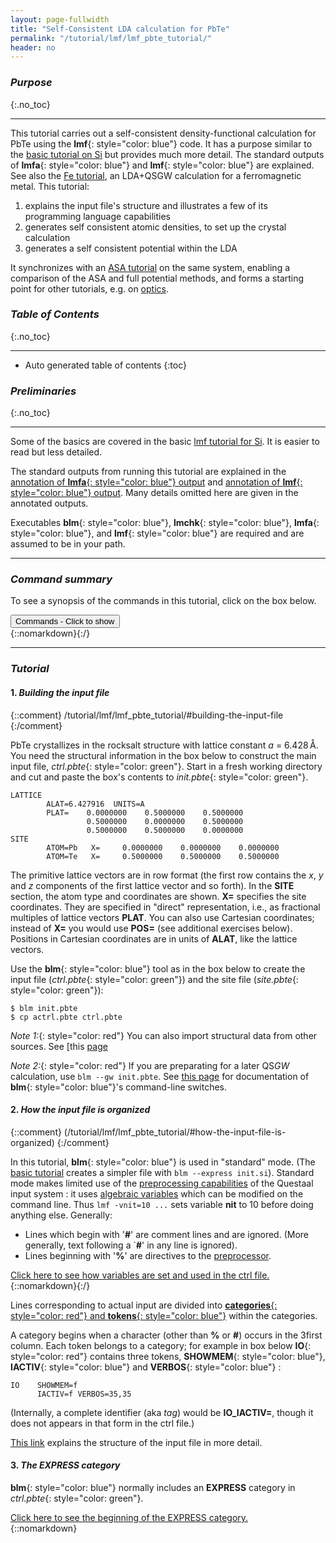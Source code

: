```yaml
---
layout: page-fullwidth
title: "Self-Consistent LDA calculation for PbTe"
permalink: "/tutorial/lmf/lmf_pbte_tutorial/"
header: no
---
```


### _Purpose_
{:.no_toc}
_____________________________________________________________
This tutorial carries out a self-consistent density-functional calculation for PbTe using the **lmf**{: style="color: blue"} code.
It has a purpose similar to the [basic tutorial on Si](/tutorial/lmf/lmf_tutorial/) but provides much more detail.  The standard outputs
of **lmfa**{: style="color: blue"} and **lmf**{: style="color: blue"} are explained.
See also the [Fe tutorial](/tutorial/gw/qsgw_fe/), an LDA+QSGW calculation for a ferromagnetic metal.
This tutorial:

1. explains the input file's structure and illustrates a few of its programming language capabilities
2. generates self consistent atomic densities, to set up the crystal calculation
3. generates a self consistent potential within the LDA

It synchronizes with an [ASA tutorial](/tutorial/asa/lm_pbte_tutorial/) on the same system, enabling a comparison of the ASA and full
potential methods, and forms a starting point for other tutorials, e.g. on [optics](/tutorial/application/optics).

### _Table of Contents_
{:.no_toc}
_____________________________________________________________

*  Auto generated table of contents
{:toc}

### _Preliminaries_
{:.no_toc}
_____________________________________________________________

Some of the basics are covered in the basic [lmf tutorial for Si](/tutorial/lmf/lmf_tutorial/).  It is easier to read but less detailed.

The standard outputs from running this tutorial are explained in the
[annotation of **lmfa**{: style="color: blue"} output](/docs/outputs/lmfa_output/) and
[annotation of **lmf**{: style="color: blue"} output](/docs/outputs/lmf_output/).
Many details omitted here are given in the annotated outputs.

Executables **blm**{: style="color: blue"}, **lmchk**{: style="color: blue"}, **lmfa**{: style="color: blue"}, and **lmf**{: style="color:
blue"} are required and are assumed to be in your path.

_____________________________________________________________

### _Command summary_

To see a synopsis of the commands in this tutorial, click on the box below.

<div onclick="elm = document.getElementById('1'); if(elm.style.display == 'none') elm.style.display = 'block'; else elm.style.display = 'none';"><button type="button" class="button tiny radius">Commands - Click to show</button></div>
{::nomarkdown}<div style="display:none;margin:0px 25px 0px 25px;"id="1">{:/}

[Make an input file:](/tutorial/lmf/lmf_pbte_tutorial/#building-the-input-file)

~~~
nano init.pbte
blm init.pbte                                 #makes template actrl.pbte and site.pbte
cp actrl.pbte ctrl.pbte
~~~

[Free atomic density and basis parameters](/tutorial/lmf/lmf_pbte_tutorial/#initial-setup-free-atomic-density-and-parameters-for-basis)

~~~
lmfa ctrl.pbte                                #use lmfa to make basp file, atm file and to get gmax
cp basp0.pbte basp.pbte                       #copy basp0 to recognised basp prefix
lmfa ctrl.pbte                                #remake atomic density with updated valence-core partitioning
~~~

[Self-consistency:](/tutorial/lmf/lmf_pbte_tutorial/#self-consistency)

~~~
lmf ctrl.pbte -vnkabc=6 -vgmax=7.8
~~~

{::nomarkdown}</div>{:/}

____________________________________________________________

### _Tutorial_

#### 1. _Building the input file_
{::comment}
/tutorial/lmf/lmf_pbte_tutorial/#building-the-input-file
{:/comment}

PbTe crystallizes in the rocksalt structure with lattice constant _a_ = 6.428&thinsp;&#x212B;. You need the structural information in the box below to construct the main input file,
_ctrl.pbte_{: style="color: green"}. Start in a fresh working directory and cut and paste the box's contents to _init.pbte_{: style="color: green"}.

    LATTICE
            ALAT=6.427916  UNITS=A
            PLAT=    0.0000000    0.5000000    0.5000000
                     0.5000000    0.0000000    0.5000000
                     0.5000000    0.5000000    0.0000000
    SITE
            ATOM=Pb   X=     0.0000000    0.0000000    0.0000000
            ATOM=Te   X=     0.5000000    0.5000000    0.5000000

The primitive lattice vectors are in row format (the first row contains the _x_, _y_ and _z_ components of the first lattice vector and so forth). In the **SITE** section, the atom type and coordinates are shown. **X=** specifies the site coordinates.  They are specified in "direct" representation, i.e., as fractional multiples of lattice vectors **PLAT**.  You can also use Cartesian coordinates; instead of **X=** you would use **POS=** (see additional exercises below).  Positions in Cartesian coordinates are in units of **ALAT**, like the lattice vectors.

Use the **blm**{: style="color: blue"} tool as in the box below to create the input file (_ctrl.pbte_{: style="color: green"}) and the site file (_site.pbte_{: style="color: green"}):

    $ blm init.pbte
    $ cp actrl.pbte ctrl.pbte

_Note 1:_{: style="color: red"} You can also import structural data from other sources.
See [this [page](/tutorial/importing_input/)

_Note 2:_{: style="color: red"} If you are preparating for a later QS<i>GW</i> calculation,
use `blm --gw init.pbte`.  See [this page](/docs/misc/fplot/#switches-for-blm) for documentation of 
**blm**{: style="color: blue"}'s command-line switches.

#### 2. _How the input file is organized_
{::comment}
(/tutorial/lmf/lmf_pbte_tutorial/#how-the-input-file-is-organized)
{:/comment}

In this tutorial, **blm**{: style="color: blue"} is used in "standard" mode. (The [basic tutorial](/tutorial/lmf/lmf_tutorial/)
creates a simpler file with `blm --express init.si`).
Standard mode makes limited use of the [preprocessing capabilities](/docs/input/inputfile/#preprocessor) of the Questaal input system :
it uses [algebraic variables](/docs/input/preprocessor/#variables) which can be modified on the command line.
Thus `lmf -vnit=10 ...` sets variable **nit** to 10 before doing anything else.  Generally:

* Lines which begin with '**#**' are comment lines and are ignored. (More generally, text following a `**#**' in any line is ignored).
* Lines beginning with '**%**' are directives to the [preprocessor](/docs/input/preprocessor/).

<div onclick="elm = document.getElementById('variablesexplained'); if(elm.style.display == 'none') elm.style.display = 'block'; else elm.style.display = 'none';">
<span style="text-decoration:underline;">Click here to see how variables are set and used in the ctrl file.</span>
</div>{::nomarkdown}<div style="display:none;padding:0px;" id="variablesexplained">{:/}

The beginning of the ctrl file generated by **blm**{: style="color: blue"} should look like the following:

~~~
# Variables entering into expressions parsed by input
% const nit=10
% const met=5
% const so=0 nsp=so?2:1
% const lxcf=2 lxcf1=0 lxcf2=0     # for PBE use: lxcf=0 lxcf1=101 lxcf2=130
% const pwmode=0 pwemax=3          # Use pwmode=1 or 11 to add APWs
% const nkabc=0 gmax=0
~~~

**% const** tells the proprocessor that it is declaring one or more variables.  **nit**, **met**, etc,  used in expressions later on.
The parser interprets the contents of brackets **{...}** as [algebraic expressions](/docs/input/preprocessor/#expression-substitution):
The contents of **{...}** is evaluated and the numerical result is substituted for it.
Expression substitution works for input lines proper, and also in the directives.

For example this line

    metal=  {met}                    # Management of k-point integration weights in metals

becomes

    metal=  5

because **met** is a numerical expression (admittedly a trivial one).  It evaluates to 5 because **met** is declared as an algebraic variable and assigned value 5 near the top of the ctrl file.  The advantage is that you can do algebra in the input file, and you can also re-assign values to variables from the command line, as we will see shortly.

{::nomarkdown}</div>{:/}

Lines corresponding to actual input are divided into
[**categories**{: style="color: red"} and **tokens**{: style="color: blue"}](/docs/input/inputfile/#tags-categories-and-tokens) within the
categories.

A category begins when a character (other than **%** or **#**) occurs in the
3first column.  Each token belongs to a category; for example in box below **IO**{: style="color: red"} contains three tokens,
**SHOWMEM**{: style="color: blue"}, **IACTIV**{: style="color: blue"} and **VERBOS**{: style="color: blue"} :

    IO    SHOWMEM=f
          IACTIV=f VERBOS=35,35

(Internally, a complete identifier (aka _tag_) would be **IO_IACTIV=**, though it does not appears in that form in the ctrl file.)

[This link](/docs/input/inputfile/#input-file-structure) explains the structure of the input file in more detail.

####  3. _The **EXPRESS** category_
[//]: (/tutorial/lmf/lmf_pbte_tutorial/#the-EXPRESS-category)

**blm**{: style="color: blue"} normally includes an **EXPRESS** category in _ctrl.pbte_{: style="color: green"}.

<div onclick="elm = document.getElementById('express'); if(elm.style.display == 'none') elm.style.display = 'block'; else elm.style.display = 'none';">
<span style="text-decoration:underline;">Click here to see the beginning of the EXPRESS category.</span>
</div>{::nomarkdown}<div style="display:none;padding:0px;" id="express">{:/}

{::comment}
<div onclick="elm = document.getElementById('express'); if(elm.style.display == 'none') elm.style.display = 'block'; else elm.style.display = 'none';">Click here
to see the beginning of the EXPRESS category.</div>
{::nomarkdown}<div style="display:none;padding:0px;" id="express">{:/}
{:/comment}

~~~
EXPRESS
# Lattice vectors and site positions
  file=   site

# Basis set
  gmax=   {gmax}                   # PW cutoff for charge density
  autobas[pnu=1 loc=1 lmto=5 mto=4 gw=0]
~~~

{::nomarkdown}</div>{:/}

Tags in the **EXPRESS** category are effectively
aliases for tags in other categories, e.g. **EXPRESS_gmax** corresponds to
the same input as **HAM_GMAX**.  If you put a tag into **EXPRESS**, it will
be read there and ignored in its usual location; thus in this instance adding **GMAX**
to the **HAM** category would have no effect.

The purpose of **EXPRESS** is to simplify the input file,
collecting the most commonly used tags in one place.

####  4. _Determining what input an executable seeks_
{::comment}
(/tutorial/lmf/lmf_pbte_tutorial/#determining-what-input-an-executable-seeks)
{:/comment}

Executables accept input from two primary streams : tags in the ctrl file and additional information through command-line switches.
Each executable reads its own particular set, though most executables share many tags in common.

Usuually an input file contains only a small subset of the tags an executable will try to read; defaults are used for the vast majority of tags.

There are four special modes designed to facilitate managing input files.  For definiteness consider the executable **lmfa**{: style="color: blue"}.

~~~
$ lmfa --input
$ lmfa --help
$ lmfa --showp
$ lmfa --show | lmfa --show=2
~~~

`--input` puts **lmfa**{: style="color: blue"} in a special mode.  It doesn't attempt to read anything; instead, it prints out a (large) table of all the tags it would try to read, including a brief description of the tag, and then exits.\\
See [here](/docs/input/inputfile/#help-with-finding-tokens) for further description.

`--help` performs a similar function for the command line arguments: it prints out a brief summary of arguments effective in the executable you are using.\\
See [annotated lmfa output](/docs/outputs/lmfa_output/#help-explained) for further description.

`--showp` reads the input through the preprocessor, prints out the preprocessed file, and exits.\\
See the [annotated lmf output](/docs/outputs/lmf_output/#preprocessors-transformation-of-the-input-file)
for a comparison of the pre- and post-processed forms of the input file in this tutorial.

`--show` tells **lmfa**{: style="color: blue"} to print out tags as it reads them (or the defaults it uses).\\
It is explained in the [annotated lmf output](/docs/outputs/lmf_output/#display-tags-parsed-in-the-input-file).

See [Table of Contents](/tutorial/lmf/lmf_pbte_tutorial#table-of-contents)

####  5. _Initial setup: free atomic density and parameters for basis_
[//]: (/tutorial/lmf/lmf_pbte_tutorial/#initial-setup-free-atomic-density-and-parameters-for-basis)

**lmf**{: style="color: blue"} will carry out a self-consistent calculation in the crystal.\\
First, however, it is necessary to perform calculations for free atoms using **lmfa**{: style="color: blue"}.
These calculations prepare the following.

1. Make a [self-consistent atomic density](/docs/outputs/lmfa_output/#self-consistent-density) for each species.
2. Fit the [density outside the augmentation radius](/docs/outputs/lmfa_output/#fitting-the-charge-density-outside-the-augmentation-radius). 
   **lmf**{: style="color: blue"} needs this information to overlap atomic densities for an initial [trial density](/docs/outputs/lmf_output/#mattheis-construction).

   Information about the augmented and interstitial parts of the density are written to file _atm.pbte_{: style="color: green"}.

3. Provide a reasonable estimate for the
   [gaussian smoothing radius <i>r<sub>s</sub></i> and hankel energy <i>&epsilon;</i>](/docs/code/smhankels/#differential-equation-for-smooth-hankel-functions))
   that fix the shape of the [smooth Hankel envelope functions](/tutorial/lmf/lmf_pbte_tutorial/#envelopes-explained)
   for _l_=0,&thinsp;1,&hellip;.  The _l_ cutoff is determined internally, depending on the setting of &thinsp;[**HAM\_AUTOBAS\_LMTO**](/docs/input/inputfile/#ham).\\
   These parameters are written to file _basp0.pbte_{: style="color: green"} as &thinsp;**RSMH**&thinsp; and &thinsp;**EH**.

4. Provide a reasonable estimate for boundary conditions that fix [linearization energies](/docs/package_overview/#linear-methods-in-band-theory), parameterized by the
   [logarithmic derivative parameter _P<sub>l</sub>_](/docs/code/asaoverview/#logderpar),
   aka the "continuous principal quantum number."\\
   These parameters are written to _basp0.pbte_{: style="color: green"} as &thinsp;**P**.

5. Decide on which shallow cores should be included as [local orbitals](/tutorial/lmf/lmf_pbte_tutorial/#local-orbitals).\\
   Local orbitals are written _basp0.pbte_{: style="color: green"} as nonzero values of &thinsp;**PZ**.

6. Supply an [estimate](/tutorial/lmf/lmf_pbte_tutorial/#estimate-for-gmax) for the interstitial density plane wave cutoff **GMAX**.

**lmfa**{: style="color: blue"} will provide all of this information automatically.  It will write atomic density information
to _atm.pbte_{: style="color: green"} and basis set information to template _basp0.pbte_{: style="color: green"}.  The Questaal suite reads
from _basp.pbte_{: style="color: green"}, but **lmfa**{: style="color: blue"} writes to basp0 to avoid overwriting a file you may want to
preserve.  You can edit _basp.pbte_{: style="color: green"} and customize the basis set.

As a first step, do:

~~~
$ lmfa ctrl.pbte                                #use lmfa to make basp file, atm file and to get gmax
$ cp basp0.pbte basp.pbte                       #copy basp0 to recognised basp prefix
~~~

The output is annotated in some detail [here](/docs/outputs/lmfa_output/#display-tags-parsed-in-the-input-file).
It begins with a header:

~~~
 LMFA:     nbas = 2  nspec = 2  vn 7.11.i  verb 35
 special
 pot:      XC:BH
 autogen:  mto basis(4), pz(1), pnu(1)   Autoread: pz(1)
~~~

The **pot** line says that **lmfa**{: style="color: blue"} the potential will be made from the Barth-Hedin functional.
To use a GGA, see [here](/docs/outputs/lmf_output/#lda-functionals).

The **autogen** line says that **lmfa**{: style="color: blue"} will make the basis set information (points 3-5 outlined above).\\
The next few sections amplify on these three points.  Point 6 is discussed [here](/tutorial/lmf/lmf_pbte_tutorial/#estimate-for-gmax).

See [Table of Contents](/tutorial/lmf/lmf_pbte_tutorial#table-of-contents)

#####  5.1 Local orbitals
[//]: (/tutorial/lmf/lmf_pbte_tutorial/#local-orbitals)

Part of **lmfa**{: style="color: blue"}'s function is to identify _local orbitals_ that
[extend the linear method](/docs/package_overview/#linear-methods-in-band-theory).  Linear methods are reliable only over a limited energy
window; certain elements may require an extension to the linear approximation for accurate calculations.  This is accomplished with
[local orbitals](/docs/package_overview/#linear-methods-in-band-theory).  **lmfa**{: style="color: blue"} will automatically look for atomic
levels which, if certain criteria are satisfied it designates as a local orbital, and includes this information in the basp0 file.
The [annotated lmfa output](/docs/outputs/lmfa_output/#lo-explained) explains how **lmfa**{: style="color: blue"} analyzes core states for
local orbitals.

{::comment}
<div onclick="elm = document.getElementById('localorbitals'); if(elm.style.display == 'none') elm.style.display = 'block'; else elm.style.display = 'none';">
<span style="text-decoration:underline;">Click here for a description of how local orbitals are specified.</span>
</div>{::nomarkdown}<div style="display:none;padding:0px;" id="localorbitals">{:/}
{:/comment}

<div class="dropButtonMid" onclick="dropdown( this );">Click here for a brief description of the linear method and its extension using local orbitals.</div>
{::nomarkdown}<div class="dropContent">{:/}

Inspect _basp.pbte_{: style="color: green"}.  Note in particular this text connected with the Pb atom:

~~~
    PZ= 0 0 15.934
~~~

(The same information can be supplied in the input file,
through [**SPEC\_ATOM\_PZ**](/docs/input/inputfile/#spec-cat).)

**lmfa**{: style="color: blue"} is suggesting that the Pb 5_d_ state is shallow enough that it be included in the valence.  Since this state
is far removed from the fermi level, we would badly cover the hilbert space spanned by Pb 6_d_ state were we to use Pb 5_d_ as the valence partial
wave. (In a linear method you are allowed to choose a single energy to construct the partial wave; it is
usually the "valence" state, which is near the Fermi level.)

This problem is resolved with local orbitals : these are partials wave at an energy far removed from the Fermi level.
The three numbers following **PZ**
correspond to specifications for local orbitals in the _s_, _p_, and _d_ channels.  Zero indicates "no local orbital;"
there is only a _d_ orbital here.

**15.934** is actually a compound of **10** and the "[continuous principal quantum number](/docs/code/asaoverview/#augmentation-sphere-boundary-conditions-and-continuous-principal-quantum-numbers)"
**5.934**. The 10's digit tells **lmf**{: style="color: blue"}
to use an "enhanced" local orbital as opposed to the usual variety found in most
density-functional codes.  Enhanced orbitals append a tail so that the
density from the orbital spills into the interstitial.
You can specify a "traditional" local orbital by omitting the 10, but this kind is more accurate, and there is no advantage to doing so.

The continuous principal quantum number (**5.934**) specifies the [number of nodes and boundary
condition](/docs/code/asaoverview/#augmentation-sphere-boundary-conditions-and-continuous-principal-quantum-numbers).  The large fractional part
of _P_ is [large for core states](/docs/code/asaoverview/#continuous-principal-quantum-number-for-core-levels-and-free-electrons), typically
around 0.93 for shallow cores.  **lmfa**{: style="color: blue"} determines the proper value for the atomic potential.  In the
self-consistency cycle the potential will change and **lmf**{: style="color: blue"} will update this value.

**lmfa**{: style="color: blue"} automatically selects the valence-core partitioning; the information is given in _basp.pbte_{: style="color: green"}.
You can set the partitioning manually by editing this file.

_Note:_{: style="color: red"} high-lying states can also be included as local orbitals; they improve on the hilbert
space far above the Fermi level. In the LDA they are rarely needed and **lmfa**{: style="color: blue"} will not add them
to the _basp.pbte_{: style="color: green"}.  But they can sometimes be important in _GW_ calculations, since in contrast to
the LDA, unoccupied states also contribute to the potential.

{::nomarkdown}</div>{:/}

##### 5.2 Valence-core partitioning of the free atomic density
{::comment}
(/tutorial/lmf/lmf_pbte_tutorial/#valence-core-partitioning-of-the-free-atomic-density)
{:/comment}

After _basp.pbte_{: style="color: green"} has been modified, you must run **lmfa**{: style="color: blue"} a second time:

~~~
$ lmfa ctrl.pbte
~~~

This is necessary whenever the [valence-core partitioning changes]( /docs/outputs/lmfa_output/#self-consistent-density) through the addition or removal of a local orbital.
Even though **lmfa**{: style="color: blue"} writes the atomic to _atm.pbte_{: style="color: green"}, this file will change when
partitioning between core and valence will change with the introduction of local orbitals, as described next.
This is because core and valence densities are kept separately.


###### _Relativistic core levels_
{::comment}
/tutorial/lmf/lmf_pbte_tutorial/#relativistic-core-levels
{:/comment}

Normally **lmfa**{: style="color: blue"} determines the core levels and core density from
the scalar Dirac equation.  However there is an option to compute the core levels from the full Dirac equation.

{::comment}
<div onclick="elm = document.getElementById('diraccore'); if(elm.style.display == 'none') elm.style.display = 'block'; else elm.style.display = 'none';">
<span style="text-decoration:underline;">Click here for discussion about calculating core levels from the Dirac equation.</span>
</div>{::nomarkdown}<div style="display:none;padding:0px;" id="diraccore">{:/}
{:/comment}

<div class="dropButtonMid" onclick="dropdown( this );">Click here for discussion about calculating core levels from the Dirac equation.</div>
{::nomarkdown}<div class="dropContent">{:/}

Tag **HAM_REL** controls how the Questaal package manages different levels of relativistic treatment.
Run `lmfa --input` and look for **HAM_REL**.  You should see:

~~~
 HAM_REL                opt    i4       1,  1     default = 1
   0 for nonrelativistic Schrodinger equation
   1 for scalar relativistic Schrodinger equation
   2 for Dirac equation (ASA only for now)
   10s digit 1: compute core density with full Dirac equation
   10s digit 2: Like 1, but neglect coupling (1,2) pairs in 4-vector
~~~

Set **HAM_REL=11** to make **lmfa**{: style="color: blue"} calculate the core levels and core density with the full Dirac
equation.

You might want to see the core level eigenvalues; they can shift significantly relative to the scalar Dirac solution.
Also, _l_ is no longer a good quantum number so there can be multiple eigenvalues connected with
the scalar Dirac _l_.   To see these levels, invoke **lmfa**{: style="color: blue"}
with a sufficiently high verbosity.  In the present instance insert
**HAM REL=11** into _ctrl.pbte_{: style="color: green"} and do

~~~
$ lmfa --pr41 ctrl.pbte
~~~

You should see the following table:

~~~
 Dirac core levels:
 nl  chg    <ecore(S)>     <ecore(D)>     <Tcore(S)>     <Tcore(D)>   nre
 1s   2   -6461.412521   -6461.420614    9160.575645    9160.568216   439
 ec(mu)   -6461.420614   -6461.420614
 2s   2   -1154.772794   -1154.777392    2201.484620    2201.485036   473
 ec(mu)   -1154.777392   -1154.777392
 3s   2    -277.137428    -277.136313     700.148783     700.160432   501
 ec(mu)    -277.136313    -277.136313
 4s   2     -62.683976     -62.678557     231.671152     231.686270   531
 ec(mu)     -62.678557     -62.678557
 5s   2     -10.589828     -10.580503      60.826909      60.833608   567
 ec(mu)     -10.580503     -10.580503
 2p   6    -990.094400   -1001.984462    1702.510726    1772.365432   475
 ec(mu)    -948.389636   -1109.174115    -948.389636   -1109.174115    -948.389636    -948.389636
 3p   6    -229.993746    -232.623198     568.649082     585.156080   505
 ec(mu)    -220.667558    -256.534478    -220.667558    -256.534478    -220.667558    -220.667558
 4p   6     -47.246014     -47.902771     184.751871     189.523363   537
 ec(mu)     -44.969950     -53.768412     -44.969950     -53.768412     -44.969950     -44.969950
 5p   6      -6.300710      -6.422904      43.507054      44.670581   577
 ec(mu)      -5.869706      -7.529300      -5.869706      -7.529300      -5.869706      -5.869706
 3d  10    -182.032939    -182.146340     501.452676     502.171493   509
 ec(mu)    -179.091564    -186.728504    -179.091564    -186.728504    -179.091564    -186.728504    -179.091564    -186.728504    -179.091564    -179.091564
 4d  10     -29.432703     -29.453418     150.979227     151.198976   545
 ec(mu)     -28.796634     -30.438595     -28.796634     -30.438595     -28.796634     -30.438595     -28.796634     -30.438595     -28.796634     -28.796634
 5d  10      -1.566638      -1.562069      23.907636      23.945913   605
 ec(mu)      -1.485638      -1.676716      -1.485638      -1.676716      -1.485638      -1.676716      -1.485638      -1.676716      -1.485638      -1.485638
 4f  14      -9.755569      -9.751307     117.412788     117.457023   569
 ec(mu)      -9.592725      -9.962749      -9.592725      -9.962749      -9.592725      -9.962749      -9.592725      -9.962749      -9.592725      -9.962749      -9.592725      -9.962749      -9.592725      -9.592725

 qcore(SR) 78.000000  qcore(FR)  78.000000  rho(rmax)  0.00000
 sum ec :    -25841.9031 (SR)    -25934.9233 (FR) diff       -93.0203
 sum tc :     48113.1010 (SR)     48677.3220 (FR) diff       564.2210
~~~

The scalar Dirac Pb 5_d_ eigenvalue (**-1.566638 Ry**) gets split into 6 levels with energy **-1.485638 Ry** and four with
**-1.676716 Ry**.  The mean (**-1.56207 Ry**) is close to the scalar Dirac value.  In the absence of a magnetic field a
particular _l_ will split into two distinct levels with degeneracies 2_l_ and 2_l_+2, respectively.

The bottom part of the table shows how much the free atom's total energy changes as a consequence of the fully
relativistic Dirac treatment.

{::nomarkdown}</div>{:/}

##### 5.3 Automatic determination of basis set
{::comment}
(/tutorial/lmf/lmf_pbte_tutorial/#automatic-determination-of-basis-set)
{:/comment}

**lmfa**{: style="color: blue"} loops over each species, generating a [self-consistent density](/docs/outputs/lmfa_output/#self-consistent-density).

Given a density and corresponding potential, **lmfa**{: style="color: blue"} will construct some estimates for the basis set, namely the
generation of envelope function parameters **RSMH**&thinsp; and &thinsp;**EH** (and possibly **RSMH2**&thinsp; and &thinsp;**EH2**, depending
on the setting of [**HAM\_AUTOBAS\_MTO**](/docs/input/inputfile/#ham)), analyzing which cores should be promoted to local orbitals, and
reasonable estimates for the boundary condition of the partial wave.

{::nomarkdown} <a name="envelopes-explained"></a> {:/}
{::comment}
(/tutorial/lmf/lmf_pbte_tutorial/#envelopes-explained)
{:/comment}

Envelope functions
: The envelope functions ([smoothed Hankel functions](/docs/code/smhankels/)) are characterized by **RSMH** and **EH**.
**RSMH** is the Gaussian "smoothing radius" and approximately demarcates the transition between short-range behavior,
where the envelope varies as <i>r<sup>l</sup></i>, and asymptotic behavior where it decays exponentially with
decay length 1/<i>&kappa;<sub>l</sub></i>=1/&radic;<span style="text-decoration: overline">&minus;<i>&epsilon;<sub>l</sub></i></span>, where
<i>&epsilon;<sub>l</sub></i> is one of the **EH**. **lmfa**{: style="color: blue"} finds an estimate for **RSMH** and **EH** by fitting them
to the "interstitial" part of the atomic wave functions (the region outside the augmentation radius).
: Fitting the smooth Hankel function to the numerically tabulated exact function is usually quite accurate.  For Pb, the
error in the energy (estimated from the single particle sum) is  0.00116 Ry --- very small on the scale of other errors.\\
The fitting process is described in more detail in the [annotated lmfa output](/docs/outputs/lmfa_output/#envelopes-explained).
: **lmf**{: style="color: blue"} requires **RSMH** and **EH**.  Those generated by **lmfa**{: style="color: blue"} are
reasonable, but unfortunately not optimal choices for the crystal, as explained in the [annotated lmfa
output](/docs/outputs/lmfa_output/#generating-basis-information). You can change them by hand, or optimize them with **lmf**{: style="color: blue"}'s
optimizing function, `--opt`.   To make an accurate basis, a second envelope function is added through **RSMH2** and **EH2**.
(**lmfa**{: style="color: blue"} automatically does this, depending on the setting of [**HAM\_AUTOBAS\_MTO**](/docs/input/inputfile/#ham)).
Alternatively you can add APW's to the basis.
For a detailed discussion on how to select the basis set, see [this tutorial](/tutorial/lmf/lmf_bi2te3_tutorial).\\
_Note:_{: style="color: red"} The new [Jigsaw Puzzle Orbital](/docs/code/jpos) basis is expected significantly improve on the accuracy of the existing Questaal basis.
High quality envelope functions are automatically constructed that continuously extrapolate the accurate augmented partial waves
smoothly into the interstitial; the kinetic energy of the envelope functions are continuous across the augmentation boundary.

{::nomarkdown} <a name="lo-explained"></a> {:/}
{::comment}
(/tutorial/lmf/lmf_pbte_tutorial/#lo-explained)
{:/comment}

Local orbitals
: **lmfa**{: style="color: blue"} searches for core states which are shallow enough to be treated as local orbitals,
using the core energy and charge spillout of the augmentation radius (**rmt**) as criteria; see [annotated lmfa output](/docs/outputs/lmfa_output/#lo-explained).
: When it was run for the first time, **lmfa**{: style="color: blue"} [singled out](/tutorial/lmf/lmf_pbte_tutorial/#local-orbitals) the Pb 5_d_ state, using
information from the table below taken from **lmfa**{: style="color: blue"}'s standard output.  Once local orbitals are specified **lmfa**{: style="color: blue"} is able to appropriately
partition the valence and core densities.  This is essential because the two densities are treated differently in the crystal code.
Refer to the [annotated lmfa output](/docs/outputs/lmfa_output/#lo-explained) for more details.

~~~
 Find local orbitals which satisfy E > -2 Ry  or  q(r>rmt) > 5e-3
 l=2  eval=-1.569  Q(r>rmt)=0.0078  PZ=5.934  Use: PZ=15.934
 l=3  eval=-9.796  Q(r>rmt)=3e-8  PZ=4.971  Use: PZ=0.000
~~~

{::nomarkdown} <a name="bc-explained"></a> {:/}
{::comment}
(/tutorial/lmf/lmf_pbte_tutorial/#bc-explained)
{:/comment}

Boundary conditions
: The free atomic wave function satisfies the boundary condition that the wave function decay as <i>r</i>&rarr;&infin;.
Thus, the value and slope of this function at **rmt** are determined by the asymptotic boundary condition.
This boundary condition is needed for fixing the [linearization energy](/docs/package_overview/#linear-methods-in-band-theory)
of the partial waves in the crystal code.
**lmfa**{: style="color: blue"} generates an estimate for this energy and encapsulates it into the
["continuous principal quantum number"](/docs/code/asaoverview/#logderpar),
saved as **P** in _basp0.pbte_{: style="color: green"} (normally **P** will updated in the
self-consistency cycle).\\
Refer to the [annotated lmfa output](/docs/outputs/lmfa_output/#envelopes-explained) for more details.

<i> </i>

##### 5.4 Fitting the interstital density
{::comment}
/tutorial/lmf/lmf_pbte_tutorial/#fitting-the-interstital-density
{:/comment}

**lmfa**{: style="color: blue"} fits valence and core densities to a linear combination of smooth Hankel functions.
This information will be used to overlap free-atomic densities to obtain a trial starting density.
This is explained in the [annotated lmfa output](/docs/outputs/lmfa_output/#fitting-the-charge-density-outside-the-augmentation-radius).

##### 5.5 Estimate for GMAX
[//]: (/tutorial/lmf/lmf_pbte_tutorial/#estimate-for-gmax)

After looping over all species **lmfa**{: style="color: blue"} writes basis information to
_basp0.pbte_{: style="color: green"}, atomic charge density data to file
_atm.pbte_{: style="color: green"}, and exits with the following printout:

~~~
 FREEAT:  estimate HAM_GMAX from RSMH:  GMAX=4.3 (valence)  7.8 (local orbitals)
~~~

This is the _G_ cutoff **EXPRESS\_gmax** or [**HAM\_GMAX**](/docs/input/inputfile/#spec) needed to
[determine the interstitial mesh spacing](/tutorial/lmf/lmf_bi2te3_tutorial/#making-the-atomic-density).  Two values are printed, one
determined from the shape of valence envelope functions (**4.3**) and, if local orbitals are present the largest value found from their
shape, as explained in the [annotated lmfa output](/docs/outputs/lmfa_output/#estimating-the-plane-wave-cutoff-gmax).

See [Table of Contents](/tutorial/lmf/lmf_pbte_tutorial#table-of-contents)

####  6. _Remaining Inputs_
[//]: (/tutorial/lmf/lmf_pbte_tutorial/#remaining-inputs)

We are almost ready to carry out a self-consistent calculation.
It proceeds in a manner [similar to the basic tutorial](/tutorial/lmf/lmf_tutorial/#tutorial).
Try the following:

~~~
$ lmf ctrl.pbte
~~~

**lmf**{: style="color: blue"} stops with this message:

~~~
 Exit -1 bzmesh: illegal or missing k-mesh
~~~

We haven't yet specified a _k_ mesh.
You must supply it yourself since there are too many contexts to supply a sensible default value.
In this case a _k_-mesh of 6&times;6&times;6
divisions is adequate.   With your text editor change **nkabc=0** in the ctrl file
to **nkabc=6**, or alternatively assign variable **nkabc** on the command line (which is what this tutorial will do).

We also haven't specified the _G_ cutoff for the density mesh.  **blm**{: style="color: blue"} does not determine this parameter automatically
because it is sensitive to the selection of basis parameters, hich local orbitals are included.
**lmfa**{: style="color: blue"} conveniently [supplies](/tutorial/lmf/lmf_pbte_tutorial/#estimate-for-gmax) that information for us,
based in the shape of envelope functions it found.  In this case the valence
_G_ cutoff is quite small (**4.3**), but the Pb 5_d_ local orbital is a much sharper function,
and requires a larger cutoff (**7.8**).  You must use the larger of the two.

_Note:_{: style="color: red"} if you change the shape of the envelope functions
you must take care that **gmax** is large enough. This is described in the
lmf output below.

Change variable **gmax=0** in the ctrl file, or alternatively add a variable to the command line, as we do in the next section.

See [Table of Contents](/tutorial/lmf/lmf_pbte_tutorial#table-of-contents)

####  7. _Self consistency_
[//]: (/tutorial/lmf/lmf_pbte_tutorial/#self-consistency)

Carry out a self-consistent calculation as follows:

~~~
$ lmf ctrl.pbte -vnkabc=6 -vgmax=7.8
~~~

**lmf**{: style="color: blue"} will iterate up to 10 iterations.  The cycle is capped to 10 iterations because of the following lines in
_ctrl.pbte_{: style="color: green"}, which before and after preprocessing [read](/docs/outputs/lmf_output/#preprocessors-transformation-of-the-input-file):

~~~
   before preprocessing               after preprocessing
% const nit=10               	  |
...                          	  |
EXPRESS                           |  EXPRESS
...                               |
  nit=    {nit}              	  |   nit=    10
~~~

#####  Initialization steps
[//]: (/tutorial/lmf/lmf_pbte_tutorial/#initialization-steps)

**lmf**{: style="color: blue"} begins with some initialization steps.
Each step is explained in more detail in the [annotated lmf output](/docs/outputs/lmf_output).

+ Read [basis set parameters](/docs/outputs/lmf_output/#reading-basis-information-from-the-basp-file) from _basp.pbte_{: style="color: green"}.
  This information can also be given via the ctrl file, depending on the settings of [**EXPRESS\_autobas**](/docs/input/inputfile/#ham).
+ Informational printout about [computing conditions](/docs/outputs/lmf_output/#header-information),
  [lattice structure](/docs/outputs/lmf_output/#lattice-information), and
  [atomic parameters](/docs/outputs/lmf_output/#augmentation-parameters) such as augmentation radii and _l_-cutoffs
+ Automatic determination of [crystal symmetry](/docs/outputs/lmf_output/#symmetry-and-k-mesh)
+ Setup for the [Brillouin zone integration](/docs/outputs/lmf_output/#symmetry-and-k-mesh)
+ Construction of the [mesh](/docs/outputs/lmf_output/#interstitial-mesh) for interstitial density and potential
+ Assemble and display information about the size and constituents of the [basis set](/docs/outputs/lmf_output/#counting-the-size-of-the-basis)
+ Read or assemble an [input density](/docs/outputs/lmf_output/#obtain-an-input-density)
+ A QS<i>GW</i> potential &Sigma;<sup>0</sup> may be read in.

#####  Self-consistent cycle
[//]: (/tutorial/lmf/lmf_pbte_tutorial/#self-consistent-cycle)

Each iteration of the self-consistency cycle begins with

~~~
 --- BNDFP:  begin iteration 1 of 10 ---
...
 --- BNDFP:  begin iteration 2 of 10 ---
...
~~~

One iteration consists of the following steps.
The standard output is annotated in some detail [here](/docs/outputs/lmf_output/#potential-and-matrix-elements).

+ Construct the potential and matrix elements.
  + [Interstitial and local parts](/docs/outputs/lmf_output/#potential-and-matrix-elements) of the potential are made.
  + [Partial waves](/docs/package_overview/#linear-methods-in-band-theory) $$\phi$$ and $$\dot{\phi}$$ are integrated from the 
    potential subject to the [boundary conditions](/tutorial/lmf/lmf_pbte_tutorial/#bc-explained).
  + Matrix elements of the partial waves (kinetic energy, potential energy, overlap) are assembled for the Kohn-Sham hamiltonian.  
  + Matrix elements of the interstitial potential &#10216;<i>&chi;</i><sub><i>i</i></sub>\|V\|<i>&chi;</i><sub><i>j</i></sub>&#10217;.
    for envelope functions <i>&chi;</i><sub><i>i</i></sub>.

  This is sufficient to make the Kohn-Sham hamiltonian. Other matrix elements may be made depending on circumstances, matrix elements
  for [optics](/tutorial/application/optics/) or for [spin-orbit coupling](/docs/input/inputfile/#ham) (**HAM\_SO=t**).
^
+ Makes an initial pass through the irreducible _k_ points in the Brillouin zone to
  [obtain the Fermi level](/docs/outputs/lmf_output/#brillouin-zone-integration).  and obtain integration weights for each band and _k_
  point into a binary file [_wkp.pbte_{: style="color: green"}](/docs/input/data_format/#the-wkp-file).  In general until the Fermi level is known, the weights assigned to each
  eigenfunction are not known, so the charge density cannot be assembled.  How labor is divided between the first and second pass depends on
  [**BZ\_METAL**](/docs/input/inputfile/#bz).  See [here](/docs/outputs/lmf_output/#integration-weights-and-the-metal-switch) for further discussion.
+ Makes a [second pass](/docs/outputs/lmf_output/#output-density-and-update-of-augmentation-sphere-boundary-conditions)
  to accumulate the output mesh and local densities.  For the latter
  essential information is retained as coefficients of the local density matrix (a compact form).
+ Assembles the local densities from the density matrix.
+ Symmetrizes the density.
+ Finds [new logarithmic derivative parameters]((/docs/outputs/lmf_output/#update-pnu)) **pnu** by floating them to the band center-of-gravity
+ Computes the Harris-Foulkes and Kohn-Sham [total energies and forces](/docs/outputs/lmf_output/#total-energy-and-forces).
+ [Mixes the input and output](/docs/outputs/lmf_output/#new-density) densities to form a new trial density.
  A segment of the output reads:

  ~~~
  mixrho:  sought 2 iter from file mixm; read 0.  RMS DQ=2.17e-2
  ~~~
  
  **DQ=2.17e-2** is a measure of the root mean square deviation <i>n</i><sup>out</sup>&minus;<i>n</i><sup>in</sup>.
  At self-consistency this number should be small.
+ Checks for [convergence](/docs/outputs/lmf_output/#end-of-self-consistency-loop).

**lmf**{: style="color: blue"} should converge to [self-consistency](/tutorial/lmf/lmf_pbte_tutorial/#faq) in 10 iterations.

At the end of the self-consistency cycle the density is written to _rst.pbte_{: style="color: green"} 

~~~
 iors  : write restart file (binary, mesh density)
~~~

and a check is made for convergence.
No check is made in the first iteration because there is no prior iteration to compare the change in total energy.
The second iteration reads:
<pre>
              &darr;         &darr;
 diffe(q)=  0.004793 (0.018916)    tol= 0.000010 (0.000030)   more=T
i nkabc=6 gmax=7.8 ehf=-55318.1657745 ehk=-55318.1568616
</pre>

Two checks are made: against the change (**0.004793**) in total energy and the RMS DQ (**0.018916**).
When both checks fall below tolerances self-consistency is reached.  In this case it occurs in iteration 10,
where the convergence check reads:
<pre>
              &darr;         &darr;
 diffe(q)=  0.000000 (0.000005)    tol= 0.000010 (0.000030)   more=F
c nkabc=6 gmax=7.8 ehf=-55318.1620974 ehk=-55318.1620958
</pre>

The first line prints out the change in [Harris-Foulkes](/tutorial/lmf/lmf_tutorial/#faq) energy relative to the prior iteration and some norm of RMS change in the
charge density <i>n</i><sup>out</sup>&minus;<i>n</i><sup>in</sup> (see arrows), followed by the tolerances required for self-consistency.

The last line prints out variables specified on the command line, and total
energies from the [Harris-Foulkes](/tutorial/lmf/lmf_tutorial/#faq) and Kohn-Sham functionals.  Theses are different
functionals but they should approach the same value at self-consistency.
The **c** at the beginning of the line indicates that this iteration 
achieved self-consistency with the tolerances specified.
See the [annotated output](/docs/outputs/lmf_output/#end-of-self-consistency-loop) for more details.

See [Table of Contents](/tutorial/lmf/lmf_pbte_tutorial#table-of-contents)

#### _Other Resources_

+ Click [here](/docs/outputs/lmfa_output/) to see annotated standard output from **lmfa**{: style="color: blue"}, and
  [here](/docs/outputs/lmf_output/) to see annotated standard output from **lmf**{: style="color: blue"}.

+ An input file's structure, and features of the programming language capability, is explained in some detail
  [here](/docs/input/inputfile/). The full syntax of categories and tokens can be found in the [input file manual](/docs/input/inputfilesyntax).

+ [This tutorial](https://lordcephei.github.io/buildingfpinput/) more fully describes some important tags the **lmf**{: style="color: blue"} reads,
  and [this one](/tutorial/gw/poscar_qsgw) presents alternative ways to build input files from various sources such as the VASP _POSCAR_{: style="color: green"} file.

+ [This tutorial](/tutorial/lmf/lmf_bi2te3_tutorial/) more fully explains the **lmf**{: style="color: blue"} basis set.
  There is a corresponding tutorial on the basics of a [self-consistent ASA calculation for PbTe](/tutorial/asa/lm_pbte_tutorial).
  [A tutorial on optics](/docs/properties/optics/) can be gone through after you have finished the present one.

+ [This document](/docs/code/fpoverview/) gives an overview of some of **lmf**{: style="color: blue"}'s unique features and capabilities.

+ The theoretical formalism behind the **lmf**{: style="color: blue"} is described in detail in this book chapter:
M. Methfessel, M. van Schilfgaarde, and R. A. Casali, ``A full-potential LMTO method based
on smooth Hankel functions,'' in _Electronic Structure and Physical Properties of
Solids: The Uses of the LMTO Method_, Lecture Notes in Physics,
<b>535</b>, 114-147. H. Dreysse, ed. (Springer-Verlag, Berlin) 2000.

### _FAQ_
[//]: (/tutorial/lmf/lmf_pbte_tutorial/#faq)


[//]: To start counter at 5, uncomment the next line
[//]: {:start="5"}

1. How does **lmf**{: style="color: blue"} iterate to self-consistency?

   It mixes the input density <i>n</i><sup>in</sup> with output density <i>n</i><sup>out</sup> generated by **lmf**{: style="color: blue"},
   to construct a new input density <i>n</i><sup>in</sup>.  This process is repeated until <i>n</i><sup>out</sup>=<i>n</i><sup>in</sup>
   (within a specified tolerance). The actual mixing algorithm can be quite involved; see [this page](/docs/input/inputfile/#itermix).

1. The gap is small and Pb is a heavy element.  Doesn't spin-orbit coupling affect the band structure?

   Yes, it does.  The bandgap will change significantly when spin-orbit coupling is added.

1. The LDA is supposed to underestimate bandgaps.  But the PbTe bandgap looks pretty good.  Why is that?

   This turns out to be largely an accident.  If spin orbit coupling is included, the bandgap appears to be pretty good, but in fact levels
   L<sub>6</sub><sup>+</sup> and L<sub>6</sub><sup>&minus;</sup> that form the valence and conduction band edges are inverted in the LDA. 
   See Table I of [this paper](http://prb.aps.org/abstract/PRB/v81/i24/e245120).
   As the paper notes, they are well described in QS<i>GW</i>.

1. How do you know where the band edges are?

   PbTe is has a quite simple band structure with high symmetry. It's a good bet that the
   band edges are on high-symmetry lines.  But in general the position of band edges can be
   quite complex.  A slightly more complicated case is Si.  See [this tutorial](/tutorial/lmf/lmf_bandedge).

1. Is there an easy way to calculate effective masses?

Yes, once you know where the band edge is. See [this tutorial](/tutorial/lmf/lmf_bandedge).

### _Additional exercises_
[//]: (/tutorial/lmf/lmf_pbte_tutorial/#additional-exercises)

1. Try self-consistent calculations with the Pb 5_d_ in the valence as a local orbital.  Repeat the calculation but remove the **PZ** part from _basp.pbte_{: style="color: green"}.

2. Specify symops manually.

3. Turn on spin orbit coupling and observe how the band structure changes.

4. Try rotations

5. k-convergence.  Try BZ_BZJOB
{::comment}

1. Alternatively you can add APW's to the basis.
Create a hyperlink when one becomes available.

2. --opt needs a tutorial.

{:/comment}

See [Table of Contents](/tutorial/lmf/lmf_pbte_tutorial#table-of-contents)
